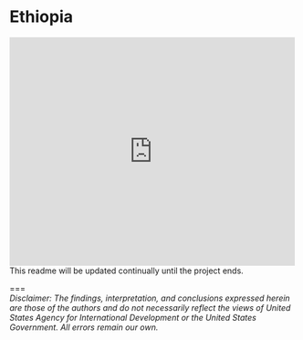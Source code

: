 Ethiopia
========

<iframe width="500" height="400" frameborder="0" scrolling="no" marginheight="0" marginwidth="0" src="http://usaid.maps.arcgis.com/apps/Embed/index.html?webmap=32082fa032ee4dbbbf786513144b4404&amp;extent=25.1336,-1.1469,57.5872,16.2105&amp;zoom=true&amp;scale=true&amp;theme=light"></iframe>  
This readme will be updated continually until the project ends.  

===  
*Disclaimer: The findings, interpretation, and conclusions expressed herein are those of the authors and do not necessarily reflect the views of United States Agency for International Development or the United States Government. All errors remain our own.*  
